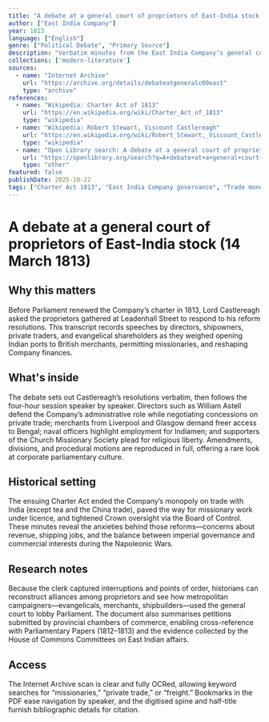 ```yaml
---
title: "A debate at a general court of proprietors of East-India stock (14 March 1813)"
author: ["East India Company"]
year: 1813
language: ["English"]
genre: ["Political Debate", "Primary Source"]
description: "Verbatim minutes from the East India Company’s general court examining Lord Castlereagh’s charter proposals, preserving directors’, merchants’, and evangelical shareholders’ arguments about monopoly and missionary access."
collections: ['modern-literature']
sources:
  - name: "Internet Archive"
    url: "https://archive.org/details/debateatgeneralc00east"
    type: "archive"
references:
  - name: "Wikipedia: Charter Act of 1813"
    url: "https://en.wikipedia.org/wiki/Charter_Act_of_1813"
    type: "wikipedia"
  - name: "Wikipedia: Robert Stewart, Viscount Castlereagh"
    url: "https://en.wikipedia.org/wiki/Robert_Stewart,_Viscount_Castlereagh"
    type: "wikipedia"
  - name: "Open Library search: A debate at a general court of proprietors of East-India stock"
    url: "https://openlibrary.org/search?q=A+debate+at+a+general+court+of+proprietors+of+East-India+stock&mode=everything"
    type: "other"
featured: false
publishDate: 2025-10-22
tags: ["Charter Act 1813", "East India Company governance", "Trade monopoly", "Missionary policy", "Parliamentary history"]
---
```


# A debate at a general court of proprietors of East-India stock (14 March 1813)

## Why this matters

Before Parliament renewed the Company’s charter in 1813, Lord Castlereagh asked the proprietors gathered at Leadenhall Street to respond to his reform resolutions. This transcript records speeches by directors, shipowners, private traders, and evangelical shareholders as they weighed opening Indian ports to British merchants, permitting missionaries, and reshaping Company finances.

## What's inside

The debate sets out Castlereagh’s resolutions verbatim, then follows the four-hour session speaker by speaker. Directors such as William Astell defend the Company’s administrative role while negotiating concessions on private trade; merchants from Liverpool and Glasgow demand freer access to Bengal; naval officers highlight employment for Indiamen; and supporters of the Church Missionary Society plead for religious liberty. Amendments, divisions, and procedural motions are reproduced in full, offering a rare look at corporate parliamentary culture.

## Historical setting

The ensuing Charter Act ended the Company’s monopoly on trade with India (except tea and the China trade), paved the way for missionary work under licence, and tightened Crown oversight via the Board of Control. These minutes reveal the anxieties behind those reforms—concerns about revenue, shipping jobs, and the balance between imperial governance and commercial interests during the Napoleonic Wars.

## Research notes

Because the clerk captured interruptions and points of order, historians can reconstruct alliances among proprietors and see how metropolitan campaigners—evangelicals, merchants, shipbuilders—used the general court to lobby Parliament. The document also summarises petitions submitted by provincial chambers of commerce, enabling cross-reference with Parliamentary Papers (1812–1813) and the evidence collected by the House of Commons Committees on East Indian affairs.

## Access

The Internet Archive scan is clear and fully OCRed, allowing keyword searches for “missionaries,” “private trade,” or “freight.” Bookmarks in the PDF ease navigation by speaker, and the digitised spine and half-title furnish bibliographic details for citation.
